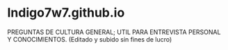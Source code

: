 # Indigo7w7.github.io
PREGUNTAS DE CULTURA GENERAL; UTIL PARA ENTREVISTA PERSONAL Y CONOCIMIENTOS.
(Editado y subido sin fines de lucro)

